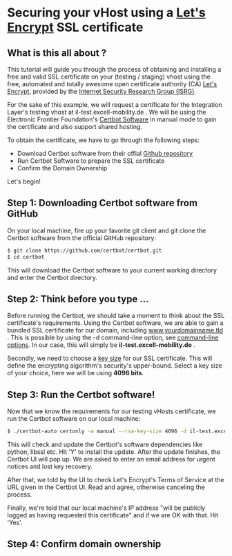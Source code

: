 Securing your vHost using a [Let's Encrypt](https://letsencrypt.org/) SSL certificate
=======================================================================================
## What is this all about ?
This tutorial will guide you through the process of obtaining and installing
a free and valid SSL certificate on your (testing / staging) vhost using the
free, automated and totally awesome open certificate authority (CA)
[Let's Encrypt](https://letsencrypt.org), provided by the 
[Internet Security Research Group (ISRG)](https://letsencrypt.org/isrg/).

For the sake of this example, we will request a certificate for the 
Integration Layer's testing vhost at il-test.excell-mobility.de . We will be
using the Electronic Frontier Foundation's [Certbot Software](https://certbot.eff.org/docs/using.html#manual)
in manual mode to gain the certificate and also support shared hosting.

To obtain the certificate, we have to go through the following steps:

- Download Certbot software from their offial [Github repository](https://github.com/certbot/certbot)
- Run Certbot Software to prepare the SSL certificate
- Confirm the Domain Ownership

Let's begin!

## Step 1: Downloading Certbot software from GitHub
On your local machine, fire up your favorite git client and git clone the Certbot software from the
official GitHub repository:

```bash
$ git clone https://github.com/certbot/certbot.git
$ cd certbot
```

This will download the Certbot software to your current working directory
and enter the Certbot directory.

## Step 2: Think before you type ...
Before running the Certbot, we should take a moment to think about the 
SSL certificate's requirements. Using the Certbot software, we are able to gain
a bundled SSL certificate for our domain, including www.yourdomainname.tld .
This is possible by using the -d command-line option, see [command-line options](https://certbot.eff.org/docs/using.html#command-line).
In our case, this will simply be **il-test.excell-mobility.de** .

Secondly, we need to choose a [key size](https://en.wikipedia.org/wiki/Key_size) for our SSL certificate. This will define
the encrypting algorithm's security's upper-bound. Select a key size of your choice, here we will
be using **4096 bits**.

## Step 3: Run the Certbot software!
Now that we know the requirements for our testing vHosts certificate, we run
the Certbot software on our local machine:

```bash
$ ./certbot-auto certonly -a manual --rsa-key-size 4096 -d il-test.excell-mobility.de
```

This will check and update the Certbot's software dependencies like python, libssl etc.
Hit 'Y' to install the update. After the update finishes, the Certbot UI will pop up.
We are asked to enter an email address for urgent notices and lost key recovery.

After that, we told by the UI to check Let's Encrypt's Terms of Service at the URL given in the Certbot UI.
Read and agree, otherwise canceling the process.

Finally, we're told that our local machine's IP address "will be publicly logged
as having requested this certificate" and if we are OK with that. Hit 'Yes'.
 
## Step 4: Confirm domain ownership

 




